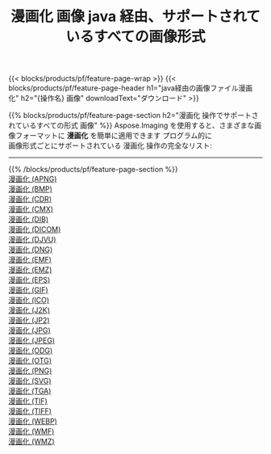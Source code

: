 ﻿---
title: 漫画化 画像 java 経由、サポートされているすべての画像形式 
weight: 3920
url: /ja/java/cartoonify 
lang: ja
langdirlevel: 2
locales: zh-hans,ja,it,ru,de,es,fr,nl,id,lt,pl,pt,vi,tr,ko,zh-hant,ar,hi,th,sv,cs,uk,he
description: Aspose.Imaging を使用すると、java 経由で簡単に 漫画化 イメージを作成できます
---

{{< blocks/products/pf/feature-page-wrap >}}
{{< blocks/products/pf/feature-page-header h1="java経由の画像ファイル漫画化" h2="{操作名} 画像" downloadText="ダウンロード" >}}


{{% blocks/products/pf/feature-page-section  h2="漫画化 操作でサポートされているすべての形式 画像" %}}
Aspose.Imaging を使用すると、さまざまな画像フォーマットに **漫画化** を簡単に適用できます プログラム的に
<br/>
画像形式ごとにサポートされている 漫画化 操作の完全なリスト:
<hr/>
{{% /blocks/products/pf/feature-page-section %}}
<div class="container-fluid productfamilypage bg-gray">
    <div class="convertypes bg-gray agp-content section">
        <div class="container">
		<div class="row other-converters">
		    <div class='col-md-2 other-converter remove-lp remove-rp'><a href="/imaging/ja/java/cartoonify/apng" >漫画化 (APNG)</a></div><div class='col-md-2 other-converter remove-lp remove-rp'><a href="/imaging/ja/java/cartoonify/bmp" >漫画化 (BMP)</a></div><div class='col-md-2 other-converter remove-lp remove-rp'><a href="/imaging/ja/java/cartoonify/cdr" >漫画化 (CDR)</a></div><div class='col-md-2 other-converter remove-lp remove-rp'><a href="/imaging/ja/java/cartoonify/cmx" >漫画化 (CMX)</a></div><div class='col-md-2 other-converter remove-lp remove-rp'><a href="/imaging/ja/java/cartoonify/dib" >漫画化 (DIB)</a></div><div class='col-md-2 other-converter remove-lp remove-rp'><a href="/imaging/ja/java/cartoonify/dicom" >漫画化 (DICOM)</a></div><div class='col-md-2 other-converter remove-lp remove-rp'><a href="/imaging/ja/java/cartoonify/djvu" >漫画化 (DJVU)</a></div><div class='col-md-2 other-converter remove-lp remove-rp'><a href="/imaging/ja/java/cartoonify/dng" >漫画化 (DNG)</a></div><div class='col-md-2 other-converter remove-lp remove-rp'><a href="/imaging/ja/java/cartoonify/emf" >漫画化 (EMF)</a></div><div class='col-md-2 other-converter remove-lp remove-rp'><a href="/imaging/ja/java/cartoonify/emz" >漫画化 (EMZ)</a></div><div class='col-md-2 other-converter remove-lp remove-rp'><a href="/imaging/ja/java/cartoonify/eps" >漫画化 (EPS)</a></div><div class='col-md-2 other-converter remove-lp remove-rp'><a href="/imaging/ja/java/cartoonify/gif" >漫画化 (GIF)</a></div><div class='col-md-2 other-converter remove-lp remove-rp'><a href="/imaging/ja/java/cartoonify/ico" >漫画化 (ICO)</a></div><div class='col-md-2 other-converter remove-lp remove-rp'><a href="/imaging/ja/java/cartoonify/j2k" >漫画化 (J2K)</a></div><div class='col-md-2 other-converter remove-lp remove-rp'><a href="/imaging/ja/java/cartoonify/jp2" >漫画化 (JP2)</a></div><div class='col-md-2 other-converter remove-lp remove-rp'><a href="/imaging/ja/java/cartoonify/jpg" >漫画化 (JPG)</a></div><div class='col-md-2 other-converter remove-lp remove-rp'><a href="/imaging/ja/java/cartoonify/jpeg" >漫画化 (JPEG)</a></div><div class='col-md-2 other-converter remove-lp remove-rp'><a href="/imaging/ja/java/cartoonify/odg" >漫画化 (ODG)</a></div><div class='col-md-2 other-converter remove-lp remove-rp'><a href="/imaging/ja/java/cartoonify/otg" >漫画化 (OTG)</a></div><div class='col-md-2 other-converter remove-lp remove-rp'><a href="/imaging/ja/java/cartoonify/png" >漫画化 (PNG)</a></div><div class='col-md-2 other-converter remove-lp remove-rp'><a href="/imaging/ja/java/cartoonify/svg" >漫画化 (SVG)</a></div><div class='col-md-2 other-converter remove-lp remove-rp'><a href="/imaging/ja/java/cartoonify/tga" >漫画化 (TGA)</a></div><div class='col-md-2 other-converter remove-lp remove-rp'><a href="/imaging/ja/java/cartoonify/tif" >漫画化 (TIF)</a></div><div class='col-md-2 other-converter remove-lp remove-rp'><a href="/imaging/ja/java/cartoonify/tiff" >漫画化 (TIFF)</a></div><div class='col-md-2 other-converter remove-lp remove-rp'><a href="/imaging/ja/java/cartoonify/webp" >漫画化 (WEBP)</a></div><div class='col-md-2 other-converter remove-lp remove-rp'><a href="/imaging/ja/java/cartoonify/wmf" >漫画化 (WMF)</a></div><div class='col-md-2 other-converter remove-lp remove-rp'><a href="/imaging/ja/java/cartoonify/wmz" >漫画化 (WMZ)</a></div>
                </div>
        </div>
    </div>
</div>
<br/>

